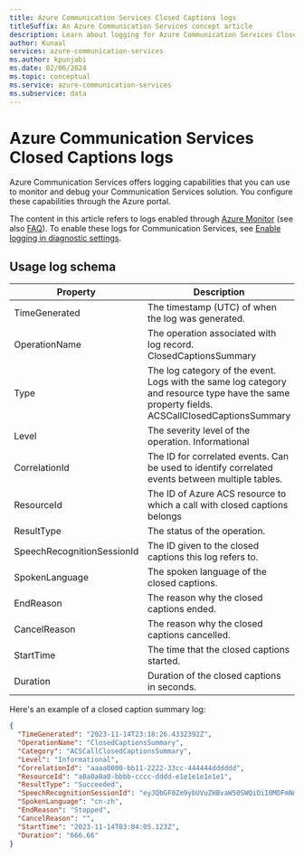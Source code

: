 ```yaml
---
title: Azure Communication Services Closed Captions logs
titleSuffix: An Azure Communication Services concept article
description: Learn about logging for Azure Communication Services Closed captions.
author: Kunaal
services: azure-communication-services
ms.author: kpunjabi
ms.date: 02/06/2024
ms.topic: conceptual
ms.service: azure-communication-services
ms.subservice: data
---
```


# Azure Communication Services Closed Captions logs

Azure Communication Services offers logging capabilities that you can use to monitor and debug your Communication Services solution. You configure these capabilities through the Azure portal.

The content in this article refers to logs enabled through [Azure Monitor](/azure/azure-monitor/overview) (see also [FAQ](/azure/azure-monitor/overview#frequently-asked-questions)). To enable these logs for Communication Services, see [Enable logging in diagnostic settings](../enable-logging.md).

## Usage log schema

| Property | Description |
| --- | --- |
| TimeGenerated | The timestamp (UTC) of when the log was generated. |
| OperationName | The operation associated with log record. ClosedCaptionsSummary |
| Type | The log category of the event. Logs with the same log category and resource type have the same property fields. ACSCallClosedCaptionsSummary |
| Level | The severity level of the operation. Informational |
| CorrelationId | The ID for correlated events. Can be used to identify correlated events between multiple tables. |
| ResourceId | The ID of Azure ACS resource to which a call with closed captions belongs |
| ResultType | The status of the operation. |
| SpeechRecognitionSessionId | The ID given to the closed captions this log refers to. |
| SpokenLanguage | The spoken language of the closed captions. |
| EndReason | The reason why the closed captions ended. |
| CancelReason | The reason why the closed captions cancelled. |
| StartTime | The time that the closed captions started. |
| Duration | Duration of the closed captions in seconds. |

Here's an example of a closed caption summary log:

```json
{
  "TimeGenerated": "2023-11-14T23:18:26.4332392Z",
  "OperationName": "ClosedCaptionsSummary",
  "Category": "ACSCallClosedCaptionsSummary",
  "Level": "Informational",
  "CorrelationId": "aaaa0000-bb11-2222-33cc-444444dddddd",
  "ResourceId": "a0a0a0a0-bbbb-cccc-dddd-e1e1e1e1e1e1",
  "ResultType": "Succeeded",
  "SpeechRecognitionSessionId": "eyJQbGF0Zm9ybUVuZHBvaW50SWQiOiI0MDFmNmUwMC01MWQyLTQ0YjAtODAyZi03N2RlNTA2YTI3NGYiLCJffffffXJjZVNwZWNpZmljSWQiOiIzOTc0NmE1Ny1lNzBkLTRhMTctYTI2Yi1hM2MzZTEwNTk0Mwwwww",
  "SpokenLanguage": "cn-zh",
  "EndReason": "Stopped",
  "CancelReason": "",
  "StartTime": "2023-11-14T03:04:05.123Z",
  "Duration": "666.66"
}
```
